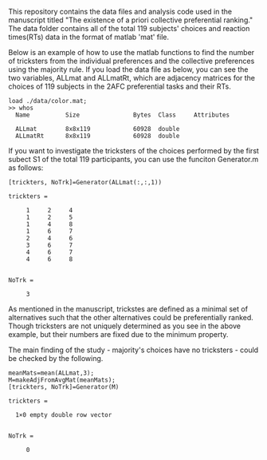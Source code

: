 This repository contains the data files and analysis code used in the manuscript titled "The existence of a priori collective preferential ranking."
The data folder contains all of the total 119 subjects' choices and reaction times(RTs) data in the format of matlab 'mat' file.  

Below is an example of how to use the matlab functions to find the number of tricksters from the individual preferences and the collective preferences using the majority rule.  If you load the data file as below, you can see the two variables, ALLmat and ALLmatRt, which are adjacency matrices for the choices of 119 subjects in the 2AFC preferential tasks and their RTs. 

```
load ./data/color.mat;
>> whos
  Name          Size               Bytes  Class     Attributes

  ALLmat        8x8x119            60928  double              
  ALLmatRt      8x8x119            60928  double              
```

If you want to investigate the tricksters of the choices performed by the first subect S1 of the total 119 participants, you can use the funciton Generator.m
 as follows:
```
[trickters, NoTrk]=Generator(ALLmat(:,:,1))

trickters =

     1     2     4
     1     2     5
     1     4     8
     1     6     7
     2     4     6
     3     6     7
     4     6     7
     4     6     8


NoTrk =

     3
```
As mentioned in the manuscript, trickstes are defined as a minimal set of alternatives such that the other alternatives could be preferentially ranked. Though tricksters are not uniquely determined as you see in the above example, but their numbers are fixed due to the minimum property.

The main finding of the study - majority's choices have no tricksters - could be checked by the following.

```
meanMats=mean(ALLmat,3);
M=makeAdjFromAvgMat(meanMats);
[trickters, NoTrk]=Generator(M)

trickters =

  1×0 empty double row vector


NoTrk =

     0
```


